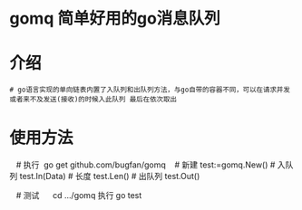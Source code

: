 # gomq 简单好用的go消息队列

# 介绍
    # go语言实现的单向链表内置了入队列和出队列方法，与go自带的容器不同，可以在请求并发或者来不及发送(接收)的时候入此队列 最后在依次取出

# 使用方法
    # 执行  go get github.com/bugfan/gomq 
    # 新建 test:=gomq.New()
    # 入队列 test.In(Data)
    # 长度 test.Len()
    # 出队列 test.Out()
        
    # 测试
      cd .../gomq
      执行 go test
